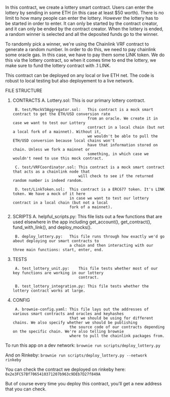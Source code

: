 In this contract, we create a lottery smart contract. Users can enter the lottery by sending 
in some ETH (in this case at least $50 worth). There is no limit to how many people can enter 
the lottery. However the lottery has to be started in order to enter. It can only be started 
by the contract creator, and it can only be ended by the contract creator. When the lottery is
ended, a random winner is selected and all the deposited funds go to the winner. 

To randomly pick a winner, we're using the Chainlink VRF contract to generate a random number. 
In order to do this, we need to pay chainlink some oracle gas. In this case, we have to pay them 
some LINK token. We do this via the lottery contract, so when it comes time to end the lottery, 
we make sure to fund the lottery contract with .1 LINK. 

This contract can be deployed on any local or live ETH net. The code is robust to local testing 
but also deployement to a live network.


FILE STRUCTURE 

1. CONTRACTS
        A. Lottery.sol:  This is our primary lottery contract.

        B. test/MockV3Aggregator.sol:   This contract is a mock smart contract to get the ETH/USD conversion rate 
                                        from an oracle. We create it in case we want to test our Lottery 
                                        contract in a local chain (but not a local fork of a mainnet). Without it, 
                                        we wouldn't be able to pull the ETH/USD conversion because local chains won't 
                                        have that information stored on chain. Unless we fork a mainnet or 
                                        something, in which case we wouldn't need to use this mock contract.
        
        C. test/VRFCoordinator.sol: This contract is a mock smart contract that acts as a chainlink node that 
                                    will check to see if the returned random number is indeed random. 

        D. test/LinkToken.sol:  This contract is a ERC677 token. It's LINK token. We have a mock of it here 
                                in case we want to test our lottery contract in a local chain (but not a local 
                                fork of a mainnet).

 
2. SCRIPTS 
        A. helpful_scripts.py:  This file lists out a few functions that are used elsewhere in the app including 
                                get_account(), get_contract(), fund_with_link(), and deploy_mocks(). 

        B. deploy_lottery.py:   This file runs through how exactly we'd go about deploying our smart contracts to 
                                a chain and then interacting with our three main functions: start, enter, end.

3. TESTS

        A. test_lottery_unit.py:    This file tests whether most of our key functions are working in our lottery 
                                    contract.

        B. test_lottery_integration.py: This file tests whether the lottery contract works at large.

4. CONFIG 

        A. brownie-config.yaml: This file lays out the addresses of various smart contracts and oracles and keyhashes 
                                that we should be using for different chains. We also specify whether we should be publishing 
                                the source code of our contracts depending on the specific chain. We're also telling brownie 
                                where to pull the chainlink packages from.


To run this app on a dev network:
`brownie run scripts/deploy_lottery.py`

And on Rinkeby:
`brownie run scripts/deploy_lottery.py --network rinkeby`

You can check the contract we deployed on rinkeby here:
`0x2e3FC57Bf7065410371207b963c9DEb7D27f849A`

But of course every time you deploy this contract, you'll get a new address that you can check.